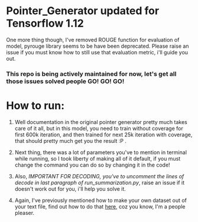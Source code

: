 # Pointer_Generator updated for Tensorflow 1.12

One more thing though, I've removed ROUGE function for evaluation of model, pyrouge library seems to be have been deprecated. Please raise an issue if you must know how to still use that evaluation metric, i'll guide you out. 


### This repo is being actively maintained for now, let's get all those issues solved people GO! GO! GO!

# How to run:
  1. Well documentation in the original pointer generator pretty much takes care of it all, but in this model, you need to train without coverage for first 600k iteration, and then trained for next 25k iteration with coverage, that should pretty much get you the result :P .

  2. Next thing, there was a lot of parameters you've to mention in terminal while running, so I took liberty of making all of it default, if you must change the command you can do so by changing it in the code! 

  3. Also, *IMPORTANT FOR DECODING, you've to uncomment the lines of decode in last paragraph of run_summarization.py*, raise an issue if it doesn't work out for you, i'll help you solve it. 

  4. Again, I've previously mentioned how to make your own dataset out of your text file, find out how to do that [here](https://github.com/dondon2475848/make_datafiles_for_pgn), coz you know, I'm a people pleaser.








